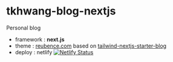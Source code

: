# tkhwang-blog-nextjs

Personal blog

- framework : **next.js**
- theme : [reubence.com](https://github.com/reubence/reubence.com) based on [tailwind-nextjs-starter-blog](https://github.com/timlrx/tailwind-nextjs-starter-blog)
- deploy : netlify [![Netlify Status](https://api.netlify.com/api/v1/badges/394a0603-7899-4216-b350-66a698bae3ee/deploy-status)](https://app.netlify.com/sites/tkhwang-me/deploys)
